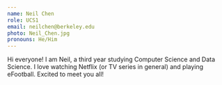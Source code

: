 ```yaml
---
name: Neil Chen
role: UCS1
email: neilchen@berkeley.edu
photo: Neil_Chen.jpg
pronouns: He/Him
---
```

Hi everyone! I am Neil, a third year studying Computer Science and Data Science. I love watching Netflix (or TV series in general) and playing eFootball. Excited to meet you all!